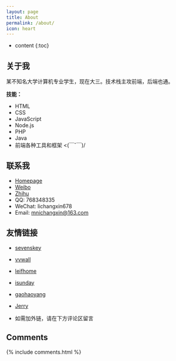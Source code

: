 ```yaml
---
layout: page
title: About
permalink: /about/
icon: heart
---
```


* content
{:toc}

## 关于我

某不知名大学计算机专业学生，现在大三。技术栈主攻前端，后端也通。

**技能：**

* HTML
* CSS
* JavaScript
* Node.js
* PHP
* Java
* 前端各种工具和框架 <(￣ˇ￣)/

## 联系我

* [Homepage](http://mnichangxin.com/)
* [Weibo](http://weibo.com/123happylife)
* [Zhihu](https://www.zhihu.com/people/mnichangxin)
* QQ: 768348335
* WeChat: lichangxin678
* Email: mnichangxin@163.com

## 友情链接

* [sevenskey](http://sevenskey.xyz)

* [vvwall](http://vvwall.com/)

* [leifhome](http://blog.csdn.net/leiflyy)

* [isunday](http://isunday.top/links/)

* [gaohaoyang](http://gaohaoyang.github.io)

* [Jerry](http://www.jerryzone.cn/)

* 如需加外链，请在下方评论区留言

## Comments

{% include comments.html %}
